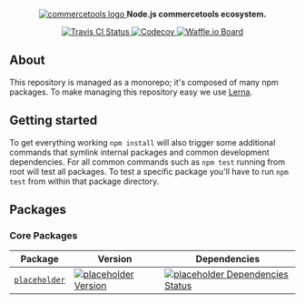 <p align="center">
  <a href="https://commercetools.com/">
    <img alt="commercetools logo" src="https://cdn.rawgit.com/commercetools/press-kit/master/PNG/72DPI/CT%20logo%20horizontal%20RGB%2072dpi.png">
  </a>
  <b>Node.js commercetools ecosystem.</b>
</p>

<p align="center">
  <a href="https://travis-ci.org/commercetools/nodejs">
    <img alt="Travis CI Status" src="https://img.shields.io/travis/commercetools/nodejs/master.svg?style=flat-square&label=travis">
  </a>
  <a href="https://codecov.io/gh/commercetools/nodejs">
    <img src="https://img.shields.io/codecov/c/github/commercetools/nodejs.svg" alt="Codecov" />
  </a>
  <a href="https://waffle.io/commercetools/nodejs-tasks-board">
    <img alt="Waffle.io Board" src="https://img.shields.io/badge/Waffle-board-yellow.svg?style=flat-square">
  </a>
</p>

## About
This repository is managed as a monorepo; it's composed of many npm packages. To make managing this repository easy we use [Lerna](https://github.com/lerna/lerna).

## Getting started
To get everything working `npm install` will also trigger some additional commands that symlink internal packages and common development dependencies. For all common commands such as `npm test` running from root will test all packages. To test a specific package you'll have to run `npm test` from within that package directory.

## Packages
### Core Packages

| Package | Version | Dependencies |
|--------|-------|------------|
| [`placeholder`](/packages/placeholder) | [![placeholder Version][placeholder-version-icon]][placeholder-version] | [![placeholder Dependencies Status][placeholder-dependencies-icon]][placeholder-dependencies] |

[placeholder-version]: https://www.npmjs.com/package/@commercetools/placeholder
[placeholder-version-icon]: https://img.shields.io/npm/v/@commercetools/placeholder.svg?style=flat-square
[placeholder-dependencies]: https://david-dm.org/Siilwyn/lerna-labs?path=packages/placeholder
[placeholder-dependencies-icon]: https://img.shields.io/david/Siilwyn/lerna-labs.svg?path=packages/placeholder&style=flat-square
